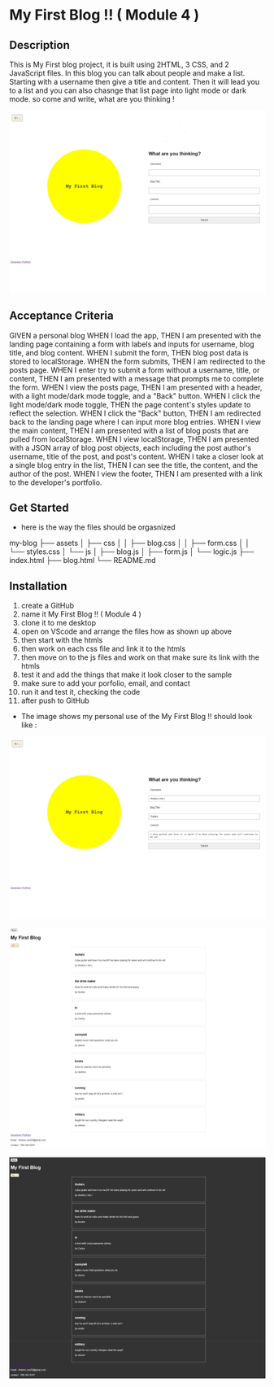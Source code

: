 # My First Blog !!  ( Module 4 )

## Description

This is My First blog project, it is built using  2HTML, 3 CSS, and 2 JavaScript files. In this blog you can talk about people and make a list. Starting with a username then give a title and content. Then it will lead you to a list and you can also chasnge that list page into light mode or dark mode. so come and write, what are you thinking !

![alt text](images/image.png)

## Acceptance Criteria

GIVEN a personal blog
WHEN I load the app,
THEN I am presented with the landing page containing a form with labels and inputs for username, blog title, and blog content.
WHEN I submit the form,
THEN blog post data is stored to localStorage.
WHEN the form submits,
THEN I am redirected to the posts page.
WHEN I enter try to submit a form without a username, title, or content,
THEN I am presented with a message that prompts me to complete the form.
WHEN I view the posts page,
THEN I am presented with a header, with a light mode/dark mode toggle, and a "Back" button.
WHEN I click the light mode/dark mode toggle,
THEN the page content's styles update to reflect the selection.
WHEN I click the "Back" button,
THEN I am redirected back to the landing page where I can input more blog entries.
WHEN I view the main content,
THEN I am presented with a list of blog posts that are pulled from localStorage.
WHEN I view localStorage,
THEN I am presented with a JSON array of blog post objects, each including the post author's username, title of the post, and post's content.
WHEN I take a closer look at a single blog entry in the list,
THEN I can see the title, the content, and the author of the post.
WHEN I view the footer,
THEN I am presented with a link to the developer's portfolio.


## Get Started
* here is the way the files should be orgasnized 

my-blog
├── assets
│   ├── css
│   │   ├── blog.css
│   │   ├── form.css
│   │   └── styles.css
│   └── js
│       ├── blog.js
│       ├── form.js
│       └── logic.js
├── index.html
├── blog.html
└── README.md



## Installation 

1. create a GitHub
2. name it My First Blog !!  ( Module 4 ) 
3. clone it to me desktop
4. open on VScode and arrange the files how as shown up above
5. then start with the htmls
6. then work on each css file and link it to the htmls
7. then move on to the js files and work on that make sure its link with the htmls
8. test it and add the things that make it look closer to the sample
9. make sure to add your porfolio, email, and contact
10. run it and test it, checking the code
11. after push to GitHub



* The image shows my personal use of the My First Blog !! should look like :



![alt text](images/image-2.png)



![alt text](images/image-3.png)



![alt text](images/image-4.png)